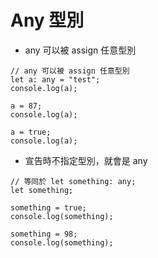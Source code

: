 # Any 型別

- any 可以被 assign 任意型別

```tsx
// any 可以被 assign 任意型別
let a: any = "test";
console.log(a);

a = 87;
console.log(a);

a = true;
console.log(a);
```

- 宣告時不指定型別，就會是 any

```tsx
// 等同於 let something: any;
let something;

something = true;
console.log(something);

something = 98;
console.log(something);
```
